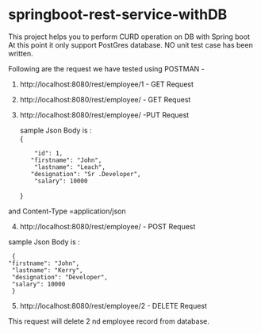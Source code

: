 # springboot-rest-service-withDB
This project helps you to perform CURD operation on DB with Spring boot
At this point it only support PostGres database. NO unit test case has been written.

Following are the request we have tested using POSTMAN -		
1. http://localhost:8080/rest/employee/1  - GET Request		
2. http://localhost:8080/rest/employee/   - GET Request		
3. http://localhost:8080/rest/employee/    -PUT Request 		

   
   sample Json Body is :  
  	   {	
	   
           "id": 1,
          "firstname": "John", 
           "lastname": "Leach",	
          "designation": "Sr .Developer",  
           "salary": 10000 
     }
	 

 and Content-Type =application/json
 

4. http://localhost:8080/rest/employee/  - POST Request		
	
	
  sample Json Body is :
  
     {
    "firstname": "John",	
     "lastname": "Kerry", 
     "designation": "Developer",  
     "salary": 10000  
     }

5.  http://localhost:8080/rest/employee/2	- DELETE Request

This request will delete 2 nd employee record from database.

